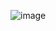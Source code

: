 ![image](https://github.com/user-attachments/assets/f07f0a0c-47e8-4f55-9919-2a1df9cc42af)














